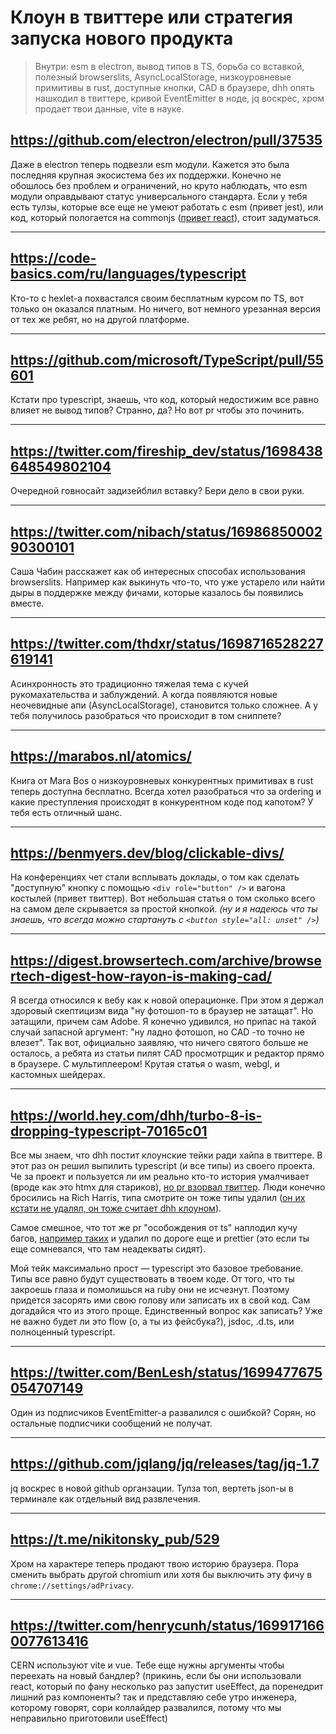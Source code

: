 # Клоун в твиттере или стратегия запуска нового продукта

> Внутри: esm в electron, вывод типов в TS, борьба со вставкой, полезный browserslits, AsyncLocalStorage, низкоуровневые примитивы в rust, доступные кнопки, CAD в браузере, dhh опять нашкодил в твиттере, кривой EventEmitter в ноде, jq воскрес, хром продает твои данные, vite в науке.

## https://github.com/electron/electron/pull/37535

Даже в electron теперь подвезли esm модули. Кажется это была последняя крупная экосистема без их поддержки. Конечно не обошлось без проблем и ограничений, но круто наблюдать, что esm модули оправдывают статус универсального стандарта. Если у тебя есть тулзы, которые все еще не умеют работать с esm (привет jest), или код, который пологается на commonjs ([привет react](https://github.com/facebook/react/issues/10021)), стоит задуматься.

---

## https://code-basics.com/ru/languages/typescript

Кто-то с hexlet-а похвастался своим бесплатным курсом по TS, вот только он оказался платным. Но ничего, вот немного урезанная версия от тех же ребят, но на другой платформе.

---

## https://github.com/microsoft/TypeScript/pull/55601

Кстати про typescript, знаешь, что код, который недостижим все равно влияет не вывод типов? Странно, да? Но вот pr чтобы это починить.

---

## https://twitter.com/fireship_dev/status/1698438648549802104

Очередной говносайт задизейблил вставку? Бери дело в свои руки.

---

## https://twitter.com/nibach/status/1698685000290300101

Саша Чабин расскажет как об интересных способах использования browserslits. Например как выкинуть что-то, что уже устарело или найти дыры в поддержке между фичами, которые казалось бы появились вместе.

---

## https://twitter.com/thdxr/status/1698716528227619141

Асинхронность это традиционно тяжелая тема с кучей рукомахательства и заблуждений. А когда появляются новые неочевидные апи (AsyncLocalStorage), становится только сложнее. А у тебя получилось разобраться что происходит в том сниппете?

---

## https://marabos.nl/atomics/

Книга от Mara Bos о низкоуровневых конкурентных примитивах в rust теперь доступна бесплатно. Всегда хотел разобраться что за ordering и какие преступления происходят в конкурентном коде под капотом? У тебя есть отличный шанс.

---

## https://benmyers.dev/blog/clickable-divs/

На конференциях чет стали всплывать доклады, о том как сделать "доступную" кнопку с помощью `<div role="button" />` и вагона костылей (привет твиттер). Вот небольшая статья о том сколько всего на самом деле скрывается за простой кнопкой. _(ну и я надеюсь что ты знаешь, что всегда можно стартануть с `<button style="all: unset" />`)_

---

## https://digest.browsertech.com/archive/browsertech-digest-how-rayon-is-making-cad/

Я всегда относился к вебу как к новой операционке. При этом я держал здоровый скептицизм вида "ну фотошоп-то в браузер не затащат". Но затащили, причем сам Adobe. Я конечно удивился, но припас на такой случай запасной аргумент: "ну ладно фотошоп, но CAD -то точно не влезет". Так вот, официально заявляю, что ничего святого больше не осталось, а ребята из статьи пилят CAD просмотрщик и редактор прямо в браузере. С мультиплеером! Крутая статья о wasm, webgl, и кастомных шейдерах.

---

## https://world.hey.com/dhh/turbo-8-is-dropping-typescript-70165c01

Все мы знаем, что dhh постит клоунские тейки ради хайпа в твиттере. В этот раз он решил выпилить typescript (и все типы) из своего проекта. Че за проект и пользуется ли им реально кто-то история умалчивает (вроде как это htmx для стариков), [но pr взорвал твиттер](https://github.com/hotwired/turbo/pull/971). Люди конечно бросились на Rich Harris, типа смотрите он тоже типы удалил ([он их кстати не удалял, он тоже считает dhh клоуном](https://twitter.com/Rich_Harris/status/1699490194565578882)).

Самое смешное, что тот же pr "особождения от ts" наплодил кучу багов, [например таких](https://twitter.com/thdxr/status/1699615342220239196) и удалил по дороге еще и prettier (это если ты еще сомневался, что там неадекваты сидят).

Мой тейк максимально прост — typescript это базовое требование. Типы все равно будут существовать в твоем коде. От того, что ты закроешь глаза и помолишься на ruby они не исчезнут. Поэтому придется засорять ими свою голову или записать их в свой код. Сам догадайся что из этого проще. Единственный вопрос как записать? Уже не важно будет ли это flow (о, а ты из фейсбука?), jsdoc, .d.ts, или полноценный typescript.

---

## https://twitter.com/BenLesh/status/1699477675054707149

Один из подписчиков EventEmitter-а развалился с ошибкой? Сорян, но остальные подписчики сообщений не получат.

---

## https://github.com/jqlang/jq/releases/tag/jq-1.7

jq воскрес в новой github органзации. Тулза топ, вертеть json-ы в терминале как отдельный вид развлечения.

---

## https://t.me/nikitonsky_pub/529

Хром на характере теперь продают твою историю браузера. Пора сменить выбрать другой chromium или хотя бы выключить эту фичу в `chrome://settings/adPrivacy`.

---

## https://twitter.com/henrycunh/status/1699171660077613416

CERN используют vite и vue. Тебе еще нужны аргументы чтобы переехать на новый бандлер? (прикинь, если бы они использовали react, который по фану несколько раз запустит useEffect, да поренедрит лишний раз компоненты? так и представляю себе утро инженера, которому говорят, сори коллайдер развалился, потому что мы неправильно приготовили useEffect)
